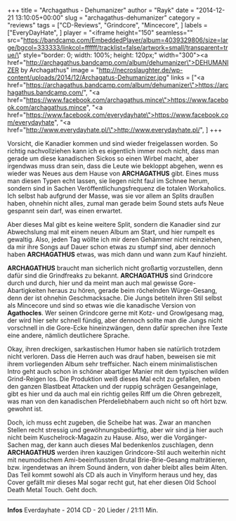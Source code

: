 +++
title = "Archagathus - Dehumanizer"
author = "Rayk"
date = "2014-12-21 13:10:05+00:00"
slug = "archagathus-dehumanizer"
category = "reviews"
tags = ["CD-Reviews", "Grindcore", "Mincecore", ]
labels = ["EveryDayHate", ]
player = "<iframe height=\"150\" seamless=\"\" src=\"https://bandcamp.com/EmbeddedPlayer/album=4039329806/size=large/bgcol=333333/linkcol=ffffff/tracklist=false/artwork=small/transparent=true/\" style=\"border: 0; width: 100%; height: 120px;\" width=\"300\"><a href=\"http://archagathus.bandcamp.com/album/dehumanizer\">DEHUMANIZER by Archagathus</a></iframe>"
image = "http://necroslaughter.de/wp-content/uploads/2014/12/Archagatus-Dehumanizer.jpg"
links = ["<a href=\"https://archagathus.bandcamp.com/album/dehumanizer\">https://archagathus.bandcamp.com/</a>", "<a href=\"https://www.facebook.com/archagathus.mince\">https://www.facebook.com/archagathus.mince</a>", "<a href=\"https://www.facebook.com/everydayhate\">https://www.facebook.com/everydayhate</a>", "<a href=\"http://www.everydayhate.pl/\">http://www.everydayhate.pl/</a>", ]
+++

Vorsicht, die Kanadier kommen und sind wieder freigelassen worden. So richtig nachvollziehen kann ich es eigentlich immer noch nicht, dass man gerade um diese kanadischen Sickos so einen Wirbel macht, aber irgendwas muss dran sein, dass die Leute wie bekloppt abgehen, wenn es wieder was Neues aus dem Hause von **ARCHAGATHUS** gibt. Eines muss man diesen Typen echt lassen, sie liegen nicht faul im Schnee herum, sondern sind in Sachen Veröffentlichungsfrequenz die totalen Workaholics. Ich selbst hab aufgrund der Masse, was sie vor allem an Splits draußen haben, ohnehin nicht alles, zumal man gerade beim Sound stets aufs Neue gespannt sein darf, was einen erwartet.

Aber dieses Mal gibt es keine weitere Split, sondern die Kanadier sind zur Abwechslung mal mit einem neuen Album am Start, und hier rumpelt es gewaltig. Also, jeden Tag wöllte ich mir deren Gehämmer nicht reinziehen, da mir ihre Songs auf Dauer schon etwas zu stumpf sind, aber dennoch haben **ARCHAGATHUS** etwas, was mich dann und wann zum Kauf hinzieht.

**ARCHAGATHUS** braucht man sicherlich nicht großartig vorzustellen, denn dafür sind die Grindfreaks zu bekannt. **ARCHAGATHUS** sind Grindcore durch und durch, hier und da meint man auch mal gewisse Gore-Abartigkeiten heraus zu hören, gerade beim röchelnden Würge-Gesang, denn der ist ohnehin Geschmacksache. Die Jungs betiteln ihren Stil selbst als Mincecore und sind so etwas wie die kanadische Version von **Agathocles**. Wer seinen Grindcore gerne mit Kotz- und Growlgesang mag, der wird hier sehr schnell fündig, aber dennoch sollte man die Jungs nicht vorschnell in die Gore-Ecke hineinzwängen, denn dafür sprechen ihre Texte eine andere, nämlich deutlichere Sprache.

Okay, ihren dreckigen, sarkastischen Humor haben sie natürlich trotzdem nicht verloren. Dass die Herren auch was drauf haben, beweisen sie mit ihrem vorliegenden Album sehr treffsicher. Nach einem minimalistischen Intro geht auch schon in schöner abartiger Manier mit dem typischen wilden Grind-Reigen los. Die Produktion weiß dieses Mal echt zu gefallen, neben den ganzen Blastbeat Attacken und der ruppig schrägen Gesangeinlage, gibt es hier und da auch mal ein richtig geiles Riff um die Ohren gebrezelt, was man von den kanadischen Pferdeliebhabern auch nicht so oft hört bzw. gewohnt ist.

Doch, ich muss echt zugeben, die Scheibe hat was. Zwar an manchen Stellen recht stressig und gewöhnungsbedürftig, aber wir sind ja hier auch nicht beim Kuschelrock-Magazin zu Hause. Also, wer die Vorgänger-Sachen mag, der kann auch dieses Mal bedenkenlos zuschlagen, denn **ARCHAGATHUS** werden ihren kauzigen Grindcore-Stil auch weiterhin nicht mit neumodischem Ami-beeinflussten Brutal Brie-Brie-Gesang malträtieren, bzw. irgendetwas an ihrem Sound ändern, von daher bleibt alles beim Alten. Das Teil kommt sowohl als CD als auch in Vinylform heraus und hey, das Cover gefällt mir dieses Mal sogar recht gut, hat eher diesen Old School Death Metal Touch. Geht doch.





---
**Infos**
Everdayhate - 2014
CD - 20 Lieder / 21:11 Min.
